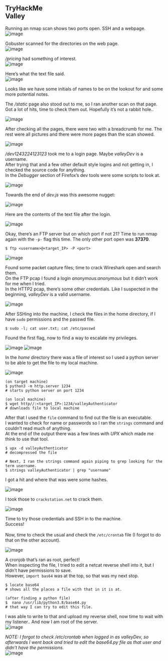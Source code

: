 TryHackMe <br>
Valley
---

Running an nmap scan shows two ports open. SSH and a webpage. <br>
![image](https://github.com/xocybersec/TryHackMe-Walkthroughs/assets/91302698/f70e0084-d3d4-4e17-b057-7eeb40dd8e1b)

Gobuster scanned for the directories on the web page. <br>
![image](https://github.com/xocybersec/TryHackMe-Walkthroughs/assets/91302698/607f4792-24c4-4f44-88df-0d56156bc838)

*/pricing* had something of interest. <br>
![image](https://github.com/xocybersec/TryHackMe-Walkthroughs/assets/91302698/473c8121-df59-41de-9bfe-afb6a0a73736)

Here’s what the text file said. <br>
![image](https://github.com/xocybersec/TryHackMe-Walkthroughs/assets/91302698/753da32a-2f42-46a5-8d08-2a68814be590)

Looks like we have some initials of names to be on the lookout for and some more potential notes. <br>

The */static* page also stood out to me, so I ran another scan on that page. <br>
Got a lot of hits, time to check them out. Hopefully it’s not a rabbit hole.. <br>

![image](https://github.com/xocybersec/TryHackMe-Walkthroughs/assets/91302698/040ecaba-dc1a-4206-a179-233eab8f0a85)

After checking all the pages, there were two with a breadcrumb for me. The rest were all pictures and there were more pages than the scan showed. <br>

![image](https://github.com/xocybersec/TryHackMe-Walkthroughs/assets/91302698/0097d47d-536f-4a6d-8b47-88ae27a14ff6)

*/dev1243224123123* took me to a login page. Maybe *valleyDev* is a username. <br>
After trying that and a few other default style logins and not getting in, I checked the source code for anything. <br>
In the *Debugger* section of Firefox’s dev tools were some scripts to look at. <br>

![image](https://github.com/xocybersec/TryHackMe-Walkthroughs/assets/91302698/f605a36c-1442-4210-864c-3ae83bbec4c3)

Towards the end of *dev.js* was this awesome nugget: <br>

![image](https://github.com/xocybersec/TryHackMe-Walkthroughs/assets/91302698/f86cd3e0-9d6b-40cd-ad1d-a26602f317bf)

Here are the contents of the text file after the login. <br>

![image](https://github.com/xocybersec/TryHackMe-Walkthroughs/assets/91302698/c289eeb1-986f-471f-b8d0-f84c00e398f3)

Okay, there’s an FTP server but on which port if not 21? Time to run nmap again with the `-p-` flag this time. The only other port open was <b>37370</b>. <br>
```
$ ftp <username>@<target_IP> -P <port>
```
![image](https://github.com/xocybersec/TryHackMe-Walkthroughs/assets/91302698/abfb6957-0b66-4454-a4d3-13916684b6b1)

Found some packet capture files; time to crack Wireshark open and search them. <br>
On the FTP pcap I found a login *anonymous:anonymous* but it didn’t work for me when I tried. <br>
In the HTTP2 pcap, there’s some other credentials. Like I suspected in the beginning, *valleyDev* is a valid username. <br>

![image](https://github.com/xocybersec/TryHackMe-Walkthroughs/assets/91302698/a9c70c91-a3eb-42c8-8c0d-ed993d544d78)

After SSHing into the machine, I check the files in the home directory, if I have `sudo` permissions and the passwd file. <br>
```
$ sudo -l; cat user.txt; cat /etc/passwd
```
Found the first flag, now to find a way to escalate my privileges. <br>

![image](https://github.com/xocybersec/TryHackMe-Walkthroughs/assets/91302698/9e97042f-60ad-4f75-b023-6c0af4e24238)
![image](https://github.com/xocybersec/TryHackMe-Walkthroughs/assets/91302698/02d5c23e-f66a-43b3-a896-ece9623f04bc)

In the *home* directory there was a file of interest so I used a python server to be able to get the file to my local machine. <br>

![image](https://github.com/xocybersec/TryHackMe-Walkthroughs/assets/91302698/47ad8cce-efcb-42ec-a4f1-d525a36a10cc)

```
(on target machine)
$ python3 -m http.server 1234
# starts python server on port 1234

(on local machine)
$ wget http//:<target_IP>:1234/valleyAuthenticator
# downloads file to local machine
```
After that I used the `file` command to find out the file is an executable. <br>
I wanted to check for name or passwords so I ran the `strings` command and couldn’t read much of anything. <br>
At the end of the output there was a few lines with *UPX* which made me think to use that tool. <br>
```
$ upx -d valleyAuthenticator
# decompressed the file

# Next, I ran the strings command again piping to grep looking for the term username.
$ strings valleyAuthenticator | grep "username"
```
I got a hit and where that was were some hashes. <br>

![image](https://github.com/xocybersec/TryHackMe-Walkthroughs/assets/91302698/7e2526d6-f054-420a-ae21-5b1c969406e4)

I took those to `crackstation.net` to crack them. <br>

![image](https://github.com/xocybersec/TryHackMe-Walkthroughs/assets/91302698/ef8c7f60-7cea-441f-9650-2f30434d3dfe)

Time to try those credentials and SSH in to the machine. <br>
Success! <br> <br>
Now, time to check the usual and check the `/etc/crontab` file (I forgot to do that on the other account). <br>

![image](https://github.com/xocybersec/TryHackMe-Walkthroughs/assets/91302698/f7a6be3c-4c7a-426f-b1f0-c38a28896973)

A cronjob that’s ran as root, perfect! <br>
When inspecting the file, I tried to edit a netcat reverse shell into it, but I didn’t have permissions to save. <br>
However, `import bas64` was at the top, so that was my next stop. <br>
```
$ locate base64
# shows all the places a file with that in it is at.

(after finding a python file)
$  nano /usr/lib/python3.8/base64.py
# that way I can try to edit this file.
```
I was able to write  to that and upload my reverse shell, now time to wait with my listener..
And now I am root of the server. <br>
![image](https://github.com/xocybersec/TryHackMe-Walkthroughs/assets/91302698/162479aa-030d-495a-b7fd-c1b1cdc58ad2)


*NOTE: I forgot to check /etc/crontab when logged in as valleyDev, so afterwards I went back and tried to edit the base64.py file as that user and didn’t have the permissions.* <br>
![image](https://github.com/xocybersec/TryHackMe-Walkthroughs/assets/91302698/5808a645-8c91-4486-9193-30d88fd24a39)


















